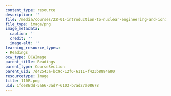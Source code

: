 ```yaml
---
content_type: resource
description: ''
file: /media/courses/22-01-introduction-to-nuclear-engineering-and-ionizing-radiation-fall-2016/1fde88dd5a663ad76103b7ad27a08678_1108.png
file_type: image/png
image_metadata:
  caption: ''
  credit: ''
  image-alt: ''
learning_resource_types:
- Readings
ocw_type: OCWImage
parent_title: Readings
parent_type: CourseSection
parent_uid: 7d42543a-bc9c-12f6-6111-f423b8894a80
resourcetype: Image
title: 1108.png
uid: 1fde88dd-5a66-3ad7-6103-b7ad27a08678
---
```

